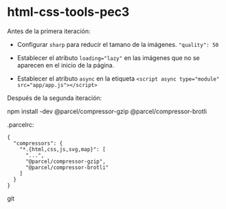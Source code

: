 # html-css-tools-pec3

Antes de la primera iteración:

- Configurar `sharp` para reducir el tamano de la imágenes. `"quality": 50`

- Establecer el atributo `loading="lazy"` en las imágenes que no se aparecen en el inicio de la página.

- Establecer el atributo `async` en la etiqueta `<script async type="module" src="app/app.js"></script>`

Después de la segunda iteración:

npm install -dev @parcel/compressor-gzip @parcel/compressor-brotli

.parcelrc:

```
{
  "compressors": {
    "*.{html,css,js,svg,map}": [
      "...",
      "@parcel/compressor-gzip",
      "@parcel/compressor-brotli"
    ]
  }
}
```

git
